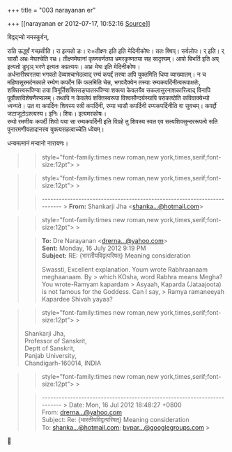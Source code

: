 +++
title = "003 narayanan er"

+++
[[narayanan er	2012-07-17, 10:52:16 [Source](https://groups.google.com/g/bvparishat/c/D75XBoV9Kts)]]



विद्वद्भ्यो नमस्कुर्वन्,  
  
राति ऊर्द्ध्वं गच्छतीति। रा इत्यतो डः। रः=तीक्ष्णः इति इति मेदिनीकोषः। ततः क्विप्। सर्वलोपः। र् इति। र् चासौ अभ्रः मेघश्चेति रभ्रः। तीक्ष्णमेघानां कृष्णवर्णतया भ्रमरकृष्णतया सह सादृश्यम्। आपो बिभर्ति इति अप् इत्यतो डुभृञ् भरणे इत्यतः कप्रत्ययः। अभ्रः मेघः इति मेदिनीकोषः।  
अर्धनारीश्वरतया भगवतो देव्याश्चाभेदत्वाद् रम्यं कपर्द्दं तस्या अपि युक्तमिति धिया व्याख्यातम्। न च महिषासुरमर्दनकाले रम्येण कपर्देन किं फलमिति चेन्न, भगवदैक्येन तस्याः रम्यकपर्दिनीत्वरूपाक्षतेः, शक्तिस्वरूपिण्या तया त्रिमूर्तिशक्तिसङ्घातरूपिण्या शक्त्या केवलयैव सकलासुरनाशकारित्वाद् विनापि पूर्वोक्तविशेषणैरप्यलम्। तथापि न केवलेयं शक्तिस्वरूपा विश्वसौन्दर्यस्यापि पराकाष्ठेति कविवाक्येभ्यो ध्वन्यते। उत वा कपर्दिनः शिवस्य स्त्री कपर्दिनी, रम्या चासौ कपर्दिनी रम्यकपर्दिनीति वा सुवचम्। कपर्द्दो जटाजूटोऽस्त्यस्य। इनिः। शिवः। इत्यमरकोषः।  
रम्यो रमणीयः कपर्दी शिवो यया सा रम्यकपर्दिनी इति विग्रहे तु शिवस्य स्वत एव सत्यशिवसुन्दररूपत्वे सति पुनारमणीयतादानस्य युक्त्यसहत्वाच्चेति ध्येयम्।  
  
धन्यमत्मानं मन्वानो नारायणः।

  

> 
> >  style="font-family:times new roman,new york,times,serif;font-size:12pt"> >
> 
> > 
> > 
> > 

> 
> >  style="font-family:times new roman,new york,times,serif;font-size:12pt"> >
> 
> > ------------------------------------------------------------------------ >
> **From:** Shankarji Jha \<[shanka...@hotmail.com]()\>  
> > 
> > 
> > 

> 
> >  style="font-family:times new roman,new york,times,serif;font-size:12pt"> >
> 
> > **To:** Dre Narayanan \<[drerna...@yahoo.com]()\>  
> **Sent:** Monday, 16 July 2012 9:19 PM  
> **Subject:** RE: {भारतीयविद्वत्परिषत्} Meaning consideration  
> > 
> >   
> > 
> > 
> > 
> > Swassti, Excellent explanation. Youm wrote Rabhraanaam meghaanaam. By > which KOsha, word Rabhra means Megha? You wrote-Ramyam kapardam > Asyaah, Kaparda (Jataajoota) is not famous for the Goddess. Can I say, > Ramya ramaneeyah Kapardee Shivah yayaa?
> > 
> > 
> > 
> > 
> > 

> 
> >  style="font-family:times new roman,new york,times,serif;font-size:12pt"> >
> 
> > 
> > 
> >   
>   
> Shankarji Jha,  
> Professor of Sanskrit,  
> Deptt of Sanskrit,  
> Panjab University,  
> Chandigarh-160014, INDIA  
>   
>   
> > 
> > 
> > 
> > 
> > 

> 
> >  style="font-family:times new roman,new york,times,serif;font-size:12pt"> >
> 
> > 
> > 
> > 
> > 
> > 
> > ------------------------------------------------------------------------ >
> Date: Mon, 16 Jul 2012 18:48:27 +0800  
> From: [drerna...@yahoo.com]()  
> Subject: Re: {भारतीयविद्वत्परिषत्} Meaning consideration  
> To: [shanka...@hotmail.com](); [bvpar...@googlegroups.com]() >
> 
> > 
> > 
> > 
> > 
> > 



